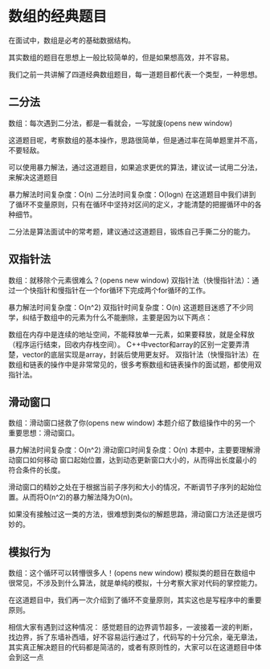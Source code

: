 # 数组的经典题目

在面试中，数组是必考的基础数据结构。

其实数组的题目在思想上一般比较简单的，但是如果想高效，并不容易。

我们之前一共讲解了四道经典数组题目，每一道题目都代表一个类型，一种思想。

## 二分法

数组：每次遇到二分法，都是一看就会，一写就废(opens new window)

这道题目呢，考察数组的基本操作，思路很简单，但是通过率在简单题里并不高，不要轻敌。

可以使用暴力解法，通过这道题目，如果追求更优的算法，建议试一试用二分法，来解决这道题目

暴力解法时间复杂度：O(n)
二分法时间复杂度：O(logn)
在这道题目中我们讲到了循环不变量原则，只有在循环中坚持对区间的定义，才能清楚的把握循环中的各种细节。

二分法是算法面试中的常考题，建议通过这道题目，锻炼自己手撕二分的能力。

## 双指针法

数组：就移除个元素很难么？(opens new window)
双指针法（快慢指针法）：通过一个快指针和慢指针在一个for循环下完成两个for循环的工作。

暴力解法时间复杂度：O(n^2)
双指针时间复杂度：O(n)
这道题目迷惑了不少同学，纠结于数组中的元素为什么不能删除，主要是因为以下两点：

数组在内存中是连续的地址空间，不能释放单一元素，如果要释放，就是全释放（程序运行结束，回收内存栈空间）。
C++中vector和array的区别一定要弄清楚，vector的底层实现是array，封装后使用更友好。
双指针法（快慢指针法）在数组和链表的操作中是非常常见的，很多考察数组和链表操作的面试题，都使用双指针法。

## 滑动窗口

数组：滑动窗口拯救了你(opens new window)
本题介绍了数组操作中的另一个重要思想：滑动窗口。

暴力解法时间复杂度：O(n^2)
滑动窗口时间复杂度：O(n)
本题中，主要要理解滑动窗口如何移动 窗口起始位置，达到动态更新窗口大小的，从而得出长度最小的符合条件的长度。

滑动窗口的精妙之处在于根据当前子序列和大小的情况，不断调节子序列的起始位置。从而将O(n^2)的暴力解法降为O(n)。

如果没有接触过这一类的方法，很难想到类似的解题思路，滑动窗口方法还是很巧妙的。

## 模拟行为

数组：这个循环可以转懵很多人！(opens new window)
模拟类的题目在数组中很常见，不涉及到什么算法，就是单纯的模拟，十分考察大家对代码的掌控能力。

在这道题目中，我们再一次介绍到了循环不变量原则，其实这也是写程序中的重要原则。

相信大家有遇到过这种情况： 感觉题目的边界调节超多，一波接着一波的判断，找边界，拆了东墙补西墙，好不容易运行通过了，代码写的十分冗余，毫无章法，其实真正解决题目的代码都是简洁的，或者有原则性的，大家可以在这道题目中体会到这一点
